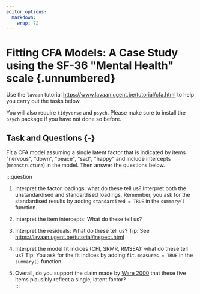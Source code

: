 ```yaml
---
editor_options:
  markdown:
    wrap: 72
---
```


# Fitting CFA Models: A Case Study using the SF-36 "Mental Health" scale {.unnumbered}

Use the `lavaan` tutorial https://www.lavaan.ugent.be/tutorial/cfa.html to help you carry out the tasks below. 

You will also require `tidyverse` and `psych`. Please make sure to install the `psych` package if you have not done so before. 

## Task and Questions {-}

Fit a CFA model assuming a single latent factor that is indicated by items "nervous", "down", "peace", "sad", "happy" and include intercepts (`meanstructure`) in the model. Then answer the questions below. 

:::question
1. Interpret the factor loadings: what do these tell us? Interpret both the unstandardised and standardised loadings. Remember, you ask for the standardised results by adding `standardized = TRUE` in the `summary()` function.  

2. Interpret the item intercepts: What do these tell us?  

3. Interpret the residuals: What do these tell us? Tip: See https://lavaan.ugent.be/tutorial/inspect.html  

4. Interpret the model fit indices (CFI, SRMR, RMSEA): what do these tell us? Tip: You ask for the fit indices by adding `fit.measures = TRUE` in the `summary()` function.  

5. Overall, do you support the claim made by [Ware 2000](https://journals.lww.com/spinejournal/citation/2000/12150/sf_36_health_survey_update.8.aspx) that these five items plausibly reflect a single, latent factor?   
:::
